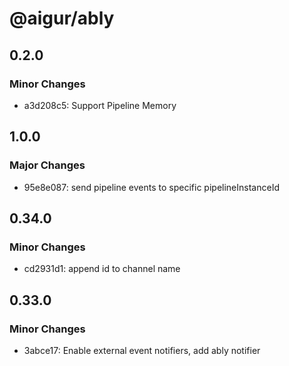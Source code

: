 # @aigur/ably

## 0.2.0

### Minor Changes

- a3d208c5: Support Pipeline Memory

## 1.0.0

### Major Changes

- 95e8e087: send pipeline events to specific pipelineInstanceId

## 0.34.0

### Minor Changes

- cd2931d1: append id to channel name

## 0.33.0

### Minor Changes

- 3abce17: Enable external event notifiers, add ably notifier

